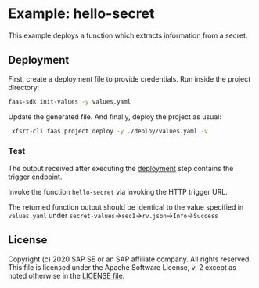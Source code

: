 # Example: hello-secret

This example deploys a function which extracts information from a secret.

## Deployment
First, create a deployment file to provide credentials.
Run inside the project directory:
```bash
faas-sdk init-values -y values.yaml
```
Update the generated file. And finally, deploy the project as usual:
```bash
 xfsrt-cli faas project deploy -y ./deploy/values.yaml -v
```

### Test
The output received after executing the [deployment](#Deployment) step contains the trigger endpoint.

Invoke the function `hello-secret` via invoking the HTTP trigger URL.

The returned function output should be identical to the value specified in `values.yaml` under `secret-values`->`sec1`->`rv.json`->`Info`->`Success`


## License
Copyright (c) 2020 SAP SE or an SAP affiliate company. All rights reserved.
This file is licensed under the Apache Software License, v. 2 except as noted otherwise in the [LICENSE file](../LICENSE.txt).